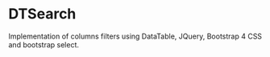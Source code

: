 # DTSearch
Implementation of columns filters using DataTable, JQuery, Bootstrap 4 CSS and bootstrap select.
